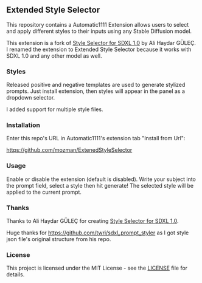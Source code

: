 ## Extended Style Selector

This repository contains a Automatic1111 Extension allows users to select and apply 
different styles to their inputs using any Stable Diffusion model.

This extension is a fork of [Style Selector for SDXL 1.0](https://github.com/ahgsql/StyleSelectorXL.git) 
by Ali Haydar GÜLEÇ. I renamed the extension to Extended Style Selector because it works 
with SDXL 1.0 and any other model as well. 

### Styles

Released positive and negative templates are used to generate stylized prompts. Just 
install extension, then styles will appear in the panel as a dropdown selector.

I added support for multiple style files.

### Installation

Enter this repo's URL in Automatic1111's extension tab "Install from Url":

https://github.com/mozman/ExtenedStyleSelector

### Usage

Enable or disable the extension (default is disabled). 
Write your subject into the prompt field, select a style then hit generate! The selected 
style will be applied to the current prompt.

### Thanks

Thanks to Ali Haydar GÜLEÇ for creating [Style Selector for SDXL 1.0](https://github.com/ahgsql/StyleSelectorXL.git).

Huge thanks for https://github.com/twri/sdxl_prompt_styler as I got style json file's 
original structure from his repo.

### License

This project is licensed under the MIT License - see the [LICENSE](LICENSE) file for details.
